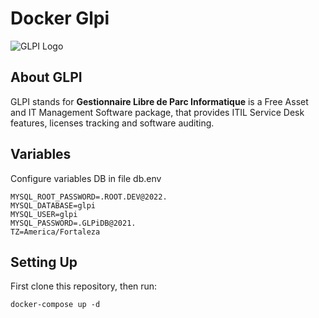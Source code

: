 # Docker Glpi


![GLPI Logo](https://raw.githubusercontent.com/glpi-project/glpi/main/pics/logos/logo-GLPI-250-black.png)

## About GLPI

GLPI stands for **Gestionnaire Libre de Parc Informatique** is a Free Asset and IT Management Software package, that provides ITIL Service Desk features, licenses tracking and software auditing.

## Variables

Configure variables DB in file db.env

```
MYSQL_ROOT_PASSWORD=.ROOT.DEV@2022.
MYSQL_DATABASE=glpi
MYSQL_USER=glpi
MYSQL_PASSWORD=.GLPiDB@2021.
TZ=America/Fortaleza

```


## Setting Up

First clone this repository, then run:

```
docker-compose up -d
```
